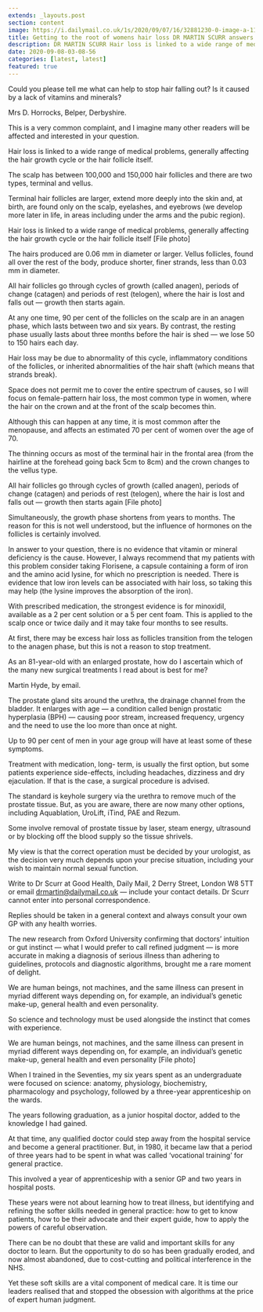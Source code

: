 ```yaml
---
extends: _layouts.post
section: content
image: https://i.dailymail.co.uk/1s/2020/09/07/16/32881230-0-image-a-113_1599491851667.jpg 
title: Getting to the root of womens hair loss DR MARTIN SCURR answers your health questions 
description: DR MARTIN SCURR Hair loss is linked to a wide range of medical problems, generally affecting the hair growth cycle or the hair follicle itself. 
date: 2020-09-08-03-08-56 
categories: [latest, latest] 
featured: true 
--- 
```

Could you please tell me what can help to stop hair falling out? Is it caused by a lack of vitamins and minerals?

Mrs D. Horrocks, Belper, Derbyshire.

This is a very common complaint, and I imagine many other readers will be affected and interested in your question.

Hair loss is linked to a wide range of medical problems, generally affecting the hair growth cycle or the hair follicle itself.

The scalp has between 100,000 and 150,000 hair follicles and there are two types, terminal and vellus. 

Terminal hair follicles are larger, extend more deeply into the skin and, at birth, are found only on the scalp, eyelashes, and eyebrows (we develop more later in life, in areas including under the arms and the pubic region). 

Hair loss is linked to a wide range of medical problems, generally affecting the hair growth cycle or the hair follicle itself [File photo]

The hairs produced are 0.06 mm in diameter or larger. Vellus follicles, found all over the rest of the body, produce shorter, finer strands, less than 0.03 mm in diameter.

All hair follicles go through cycles of growth (called anagen), periods of change (catagen) and periods of rest (telogen), where the hair is lost and falls out — growth then starts again.

At any one time, 90 per cent of the follicles on the scalp are in an anagen phase, which lasts between two and six years. By contrast, the resting phase usually lasts about three months before the hair is shed — we lose 50 to 150 hairs each day.

Hair loss may be due to abnormality of this cycle, inflammatory conditions of the follicles, or inherited abnormalities of the hair shaft (which means that strands break).

Space does not permit me to cover the entire spectrum of causes, so I will focus on female-pattern hair loss, the most common type in women, where the hair on the crown and at the front of the scalp becomes thin. 

Although this can happen at any time, it is most common after the menopause, and affects an estimated 70 per cent of women over the age of 70.

The thinning occurs as most of the terminal hair in the frontal area (from the hairline at the forehead going back 5cm to 8cm) and the crown changes to the vellus type.

All hair follicles go through cycles of growth (called anagen), periods of change (catagen) and periods of rest (telogen), where the hair is lost and falls out — growth then starts again [File photo]

Simultaneously, the growth phase shortens from years to months. The reason for this is not well understood, but the influence of hormones on the follicles is certainly involved.

In answer to your question, there is no evidence that vitamin or mineral deficiency is the cause. However, I always recommend that my patients with this problem consider taking Florisene, a capsule containing a form of iron and the amino acid lysine, for which no prescription is needed. There is evidence that low iron levels can be associated with hair loss, so taking this may help (the lysine improves the absorption of the iron).

With prescribed medication, the strongest evidence is for minoxidil, available as a 2 per cent solution or a 5 per cent foam. This is applied to the scalp once or twice daily and it may take four months to see results. 

At first, there may be excess hair loss as follicles transition from the telogen to the anagen phase, but this is not a reason to stop treatment.

As an 81-year-old with an enlarged prostate, how do I ascertain which of the many new surgical treatments I read about is best for me?

Martin Hyde, by email.

The prostate gland sits around the urethra, the drainage channel from the bladder. It enlarges with age — a condition called benign prostatic hyperplasia (BPH) — causing poor stream, increased frequency, urgency and the need to use the loo more than once at night.

Up to 90 per cent of men in your age group will have at least some of these symptoms.

Treatment with medication, long- term, is usually the first option, but some patients experience side-effects, including headaches, dizziness and dry ejaculation. If that is the case, a surgical procedure is advised.

The standard is keyhole surgery via the urethra to remove much of the prostate tissue. But, as you are aware, there are now many other options, including Aquablation, UroLift, iTind, PAE and Rezum.

Some involve removal of prostate tissue by laser, steam energy, ultrasound or by blocking off the blood supply so the tissue shrivels.

My view is that the correct operation must be decided by your urologist, as the decision very much depends upon your precise situation, including your wish to maintain normal sexual function.

Write to Dr Scurr at Good Health, Daily Mail, 2 Derry Street, London W8 5TT or email drmartin@dailymail.co.uk — include your contact details. Dr Scurr cannot enter into personal correspondence.

Replies should be taken in a general context and always consult your own GP with any health worries.

The new research from Oxford University confirming that doctors’ intuition or gut instinct — what I would prefer to call refined judgment — is more accurate in making a diagnosis of serious illness than adhering to guidelines, protocols and diagnostic algorithms, brought me a rare moment of delight.

We are human beings, not machines, and the same illness can present in myriad different ways depending on, for example, an individual’s genetic make-up, general health and even personality.

So science and technology must be used alongside the instinct that comes with experience.

We are human beings, not machines, and the same illness can present in myriad different ways depending on, for example, an individual’s genetic make-up, general health and even personality [File photo]

When I trained in the Seventies, my six years spent as an undergraduate were focused on science: anatomy, physiology, biochemistry, pharmacology and psychology, followed by a three-year apprenticeship on the wards.

The years following graduation, as a junior hospital doctor, added to the knowledge I had gained.

At that time, any qualified doctor could step away from the hospital service and become a general practitioner. But, in 1980, it became law that a period of three years had to be spent in what was called ‘vocational training’ for general practice. 

This involved a year of apprenticeship with a senior GP and two years in hospital posts.

These years were not about learning how to treat illness, but identifying and refining the softer skills needed in general practice: how to get to know patients, how to be their advocate and their expert guide, how to apply the powers of careful observation.

There can be no doubt that these are valid and important skills for any doctor to learn. But the opportunity to do so has been gradually eroded, and now almost abandoned, due to cost-cutting and political interference in the NHS.

Yet these soft skills are a vital component of medical care. It is time our leaders realised that and stopped the obsession with algorithms at the price of expert human judgment.


